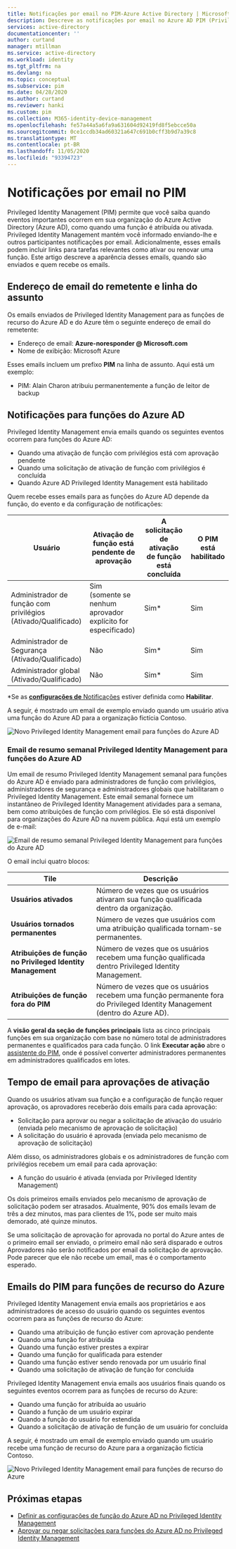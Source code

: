 ```yaml
---
title: Notificações por email no PIM-Azure Active Directory | Microsoft Docs
description: Descreve as notificações por email no Azure AD PIM (Privileged Identity Management).
services: active-directory
documentationcenter: ''
author: curtand
manager: mtillman
ms.service: active-directory
ms.workload: identity
ms.tgt_pltfrm: na
ms.devlang: na
ms.topic: conceptual
ms.subservice: pim
ms.date: 04/28/2020
ms.author: curtand
ms.reviewer: hanki
ms.custom: pim
ms.collection: M365-identity-device-management
ms.openlocfilehash: fe57a44a5a6fa9a631604d92419fd8f5ebcce50a
ms.sourcegitcommit: 0ce1ccdb34ad60321a647c691b0cff3b9d7a39c8
ms.translationtype: MT
ms.contentlocale: pt-BR
ms.lasthandoff: 11/05/2020
ms.locfileid: "93394723"
---
```

# <a name="email-notifications-in-pim"></a>Notificações por email no PIM

Privileged Identity Management (PIM) permite que você saiba quando eventos importantes ocorrem em sua organização do Azure Active Directory (Azure AD), como quando uma função é atribuída ou ativada. Privileged Identity Management mantém você informado enviando-lhe e outros participantes notificações por email. Adicionalmente, esses emails podem incluir links para tarefas relevantes como ativar ou renovar uma função. Este artigo descreve a aparência desses emails, quando são enviados e quem recebe os emails.

## <a name="sender-email-address-and-subject-line"></a>Endereço de email do remetente e linha do assunto

Os emails enviados de Privileged Identity Management para as funções de recurso do Azure AD e do Azure têm o seguinte endereço de email do remetente:

- Endereço de email:  **Azure-noresponder \@ Microsoft.com**
- Nome de exibição: Microsoft Azure

Esses emails incluem um prefixo **PIM** na linha de assunto. Aqui está um exemplo:

- PIM: Alain Charon atribuiu permanentemente a função de leitor de backup

## <a name="notifications-for-azure-ad-roles"></a>Notificações para funções do Azure AD

Privileged Identity Management envia emails quando os seguintes eventos ocorrem para funções do Azure AD:

- Quando uma ativação de função com privilégios está com aprovação pendente
- Quando uma solicitação de ativação de função com privilégios é concluída
- Quando Azure AD Privileged Identity Management está habilitado

Quem recebe esses emails para as funções do Azure AD depende da função, do evento e da configuração de notificações:

| Usuário | Ativação de função está pendente de aprovação | A solicitação de ativação de função está concluída | O PIM está habilitado |
| --- | --- | --- | --- |
| Administrador de função com privilégios</br>(Ativado/Qualificado) | Sim</br>(somente se nenhum aprovador explícito for especificado) | Sim* | Sim |
| Administrador de Segurança</br>(Ativado/Qualificado) | Não | Sim* | Sim |
| Administrador global</br>(Ativado/Qualificado) | Não | Sim* | Sim |

\*Se as [**configurações de** Notificações](pim-how-to-change-default-settings.md#notifications) estiver definida como **Habilitar**.

A seguir, é mostrado um email de exemplo enviado quando um usuário ativa uma função do Azure AD para a organização fictícia Contoso.

![Novo Privileged Identity Management email para funções do Azure AD](./media/pim-email-notifications/email-directory-new.png)

### <a name="weekly-privileged-identity-management-digest-email-for-azure-ad-roles"></a>Email de resumo semanal Privileged Identity Management para funções do Azure AD

Um email de resumo Privileged Identity Management semanal para funções do Azure AD é enviado para administradores de função com privilégios, administradores de segurança e administradores globais que habilitaram o Privileged Identity Management. Este email semanal fornece um instantâneo de Privileged Identity Management atividades para a semana, bem como atribuições de função com privilégios. Ele só está disponível para organizações do Azure AD na nuvem pública. Aqui está um exemplo de e-mail:

![Email de resumo semanal Privileged Identity Management para funções do Azure AD](./media/pim-email-notifications/email-directory-weekly.png)

O email inclui quatro blocos:

| Tile | Descrição |
| --- | --- |
| **Usuários ativados** | Número de vezes que os usuários ativaram sua função qualificada dentro da organização. |
| **Usuários tornados permanentes** | Número de vezes que usuários com uma atribuição qualificada tornam-se permanentes. |
| **Atribuições de função no Privileged Identity Management** | Número de vezes que os usuários recebem uma função qualificada dentro Privileged Identity Management. |
| **Atribuições de função fora do PIM** | Número de vezes que os usuários recebem uma função permanente fora do Privileged Identity Management (dentro do Azure AD). |

A **visão geral da seção de funções principais** lista as cinco principais funções em sua organização com base no número total de administradores permanentes e qualificados para cada função. O link **Executar ação** abre o [assistente do PIM](pim-security-wizard.md), onde é possível converter administradores permanentes em administradores qualificados em lotes.

## <a name="email-timing-for-activation-approvals"></a>Tempo de email para aprovações de ativação

Quando os usuários ativam sua função e a configuração de função requer aprovação, os aprovadores receberão dois emails para cada aprovação:

- Solicitação para aprovar ou negar a solicitação de ativação do usuário (enviada pelo mecanismo de aprovação de solicitação)
- A solicitação do usuário é aprovada (enviada pelo mecanismo de aprovação de solicitação)

Além disso, os administradores globais e os administradores de função com privilégios recebem um email para cada aprovação:

- A função do usuário é ativada (enviada por Privileged Identity Management)

Os dois primeiros emails enviados pelo mecanismo de aprovação de solicitação podem ser atrasados. Atualmente, 90% dos emails levam de três a dez minutos, mas para clientes de 1%, pode ser muito mais demorado, até quinze minutos.

Se uma solicitação de aprovação for aprovada no portal do Azure antes de o primeiro email ser enviado, o primeiro email não será disparado e outros Aprovadores não serão notificados por email da solicitação de aprovação. Pode parecer que ele não recebe um email, mas é o comportamento esperado.

## <a name="pim-emails-for-azure-resource-roles"></a>Emails do PIM para funções de recurso do Azure

Privileged Identity Management envia emails aos proprietários e aos administradores de acesso do usuário quando os seguintes eventos ocorrem para as funções de recurso do Azure:

- Quando uma atribuição de função estiver com aprovação pendente
- Quando uma função for atribuída
- Quando uma função estiver prestes a expirar
- Quando uma função for qualificada para estender
- Quando uma função estiver sendo renovada por um usuário final
- Quando uma solicitação de ativação de função for concluída

Privileged Identity Management envia emails aos usuários finais quando os seguintes eventos ocorrem para as funções de recurso do Azure:

- Quando uma função for atribuída ao usuário
- Quando a função de um usuário expirar
- Quando a função do usuário for estendida
- Quando a solicitação de ativação de função de um usuário for concluída

A seguir, é mostrado um email de exemplo enviado quando um usuário recebe uma função de recurso do Azure para a organização fictícia Contoso.

![Novo Privileged Identity Management email para funções de recurso do Azure](./media/pim-email-notifications/email-resources-new.png)

## <a name="next-steps"></a>Próximas etapas

- [Definir as configurações de função do Azure AD no Privileged Identity Management](pim-how-to-change-default-settings.md)
- [Aprovar ou negar solicitações para funções do Azure AD no Privileged Identity Management](azure-ad-pim-approval-workflow.md)

